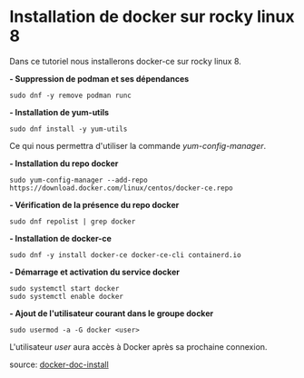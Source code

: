 # Installation de docker sur rocky linux 8
Dans ce tutoriel nous installerons docker-ce sur rocky linux 8.

**- Suppression de podman et ses dépendances**
```
sudo dnf -y remove podman runc
```

**- Installation de yum-utils**
```
sudo dnf install -y yum-utils
```

Ce qui nous permettra d'utiliser la commande *yum-config-manager*.

**- Installation du repo docker**
```
sudo yum-config-manager --add-repo https://download.docker.com/linux/centos/docker-ce.repo
```

**- Vérification de la présence du repo docker**
```
sudo dnf repolist | grep docker
```

**- Installation de docker-ce**
```
sudo dnf -y install docker-ce docker-ce-cli containerd.io
```

**- Démarrage et activation du service docker**
```
sudo systemctl start docker
sudo systemctl enable docker
```

**- Ajout de l'utilisateur courant dans le groupe docker**
```
sudo usermod -a -G docker <user>
```

L'utilisateur *user* aura accès à Docker après sa prochaine connexion.

source: [docker-doc-install](https://docs.docker.com/engine/install/centos/)